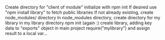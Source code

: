 Create directory for "client of module"
initialize with npm init
If desired use "npm install library" to fetch public libraries
If not already existing, create node_modules/ directory
In node_modules directory, create directory for my library
in my library directory npm init (again :)
create library, adding key data to "exports" object
in main project require("mylibrary") and assign result to a local var...

